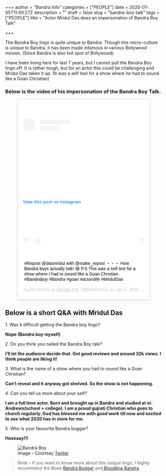 +++
author = "Bandra Info"
categories = ["PEOPLE"]
date = 2020-01-05T11:49:27Z
description = ""
draft = false
slug = "bandra-boy-talk"
tags = ["PEOPLE"]
title = "Actor Mridul Das does an impersonation of Bandra Boy Talk"

+++


<p>The Bandra Boy lingo is quite unique to Bandra. Though this micro-culture is unique to Bandra, it has been made infamous in various Bollywood movies. (Since Bandra is also hot spot of Bollywood).</p>
<p>I have been living here for last 7 years, but I cannot pull the Bandra Boy lingo off. It is rather tough, but for an actor this could be challenging and Mridul Das taken it up. (It was a self test for a show where he had to sound like a Goan Christian)</p>
<h3 id="2gsah">Below is the video of his impersonation of the Bandra Boy Talk.</h3>
<figure class="embed regular ">
<div class="embed-container">
<blockquote class="instagram-media" style="background: #FFF; border: 0; border-radius: 3px; box-shadow: 0 0 1px 0 rgba(0,0,0,0.5),0 1px 10px 0 rgba(0,0,0,0.15); margin: 1px; max-width: 658px; min-width: 326px; padding: 0; width: calc(100% - 2px);" data-instgrm-captioned="" data-instgrm-permalink="https://www.instagram.com/p/B64fPjrpNjO/?utm_source=ig_embed&amp;utm_campaign=loading" data-instgrm-version="12">
<div style="padding: 16px;">
<p>&nbsp;</p>
<div style="display: flex; flex-direction: row; align-items: center;">
<div style="background-color: #f4f4f4; border-radius: 50%; flex-grow: 0; height: 40px; margin-right: 14px; width: 40px;"></div>
<div style="display: flex; flex-direction: column; flex-grow: 1; justify-content: center;">
<div style="background-color: #f4f4f4; border-radius: 4px; flex-grow: 0; height: 14px; margin-bottom: 6px; width: 100px;"></div>
<div style="background-color: #f4f4f4; border-radius: 4px; flex-grow: 0; height: 14px; width: 60px;"></div>
</div>
</div>
<div style="padding: 19% 0;"></div>
<div style="display: block; height: 50px; margin: 0 auto 12px; width: 50px;"></div>
<div style="padding-top: 8px;">
<div style="color: #3897f0; font-family: Arial,sans-serif; font-size: 14px; font-style: normal; font-weight: 550; line-height: 18px;">View this post on Instagram</div>
</div>
<div style="padding: 12.5% 0;"></div>
<div style="display: flex; flex-direction: row; margin-bottom: 14px; align-items: center;">
<div>
<div style="background-color: #f4f4f4; border-radius: 50%; height: 12.5px; width: 12.5px; transform: translateX(0px) translateY(7px);"></div>
<div style="background-color: #f4f4f4; height: 12.5px; transform: rotate(-45deg) translateX(3px) translateY(1px); width: 12.5px; flex-grow: 0; margin-right: 14px; margin-left: 2px;"></div>
<div style="background-color: #f4f4f4; border-radius: 50%; height: 12.5px; width: 12.5px; transform: translateX(9px) translateY(-18px);"></div>
</div>
<div style="margin-left: 8px;">
<div style="background-color: #f4f4f4; border-radius: 50%; flex-grow: 0; height: 20px; width: 20px;"></div>
<div style="width: 0; height: 0; border-top: 2px solid transparent; border-left: 6px solid #f4f4f4; border-bottom: 2px solid transparent; transform: translateX(16px) translateY(-4px) rotate(30deg);"></div>
</div>
<div style="margin-left: auto;">
<div style="width: 0px; border-top: 8px solid #F4F4F4; border-right: 8px solid transparent; transform: translateY(16px);"></div>
<div style="background-color: #f4f4f4; flex-grow: 0; height: 12px; width: 16px; transform: translateY(-4px);"></div>
<div style="width: 0; height: 0; border-top: 8px solid #F4F4F4; border-left: 8px solid transparent; transform: translateY(-4px) translateX(8px);"></div>
</div>
</div>
<p>&nbsp;</p>
<p style="margin: 8px 0 0 0; padding: 0 4px;"><a style="color: #000; font-family: Arial,sans-serif; font-size: 14px; font-style: normal; font-weight: normal; line-height: 17px; text-decoration: none; word-wrap: break-word;" href="https://www.instagram.com/p/B64fPjrpNjO/?utm_source=ig_embed&amp;utm_campaign=loading" target="_blank" rel="noopener noreferrer">#Repost @dasmridul with @make_repost ・・・ How Bandra boys actually talk! &#x1f605; P.S This was a self test for a show where I had to sound like a Goan Christian. #Bandraboy #Bandra #goan #actorslife #MridulDas</a></p>
<p style="color: #c9c8cd; font-family: Arial,sans-serif; font-size: 14px; line-height: 17px; margin-bottom: 0; margin-top: 8px; overflow: hidden; padding: 8px 0 7px; text-align: center; text-overflow: ellipsis; white-space: nowrap;">A post shared by <a style="color: #c9c8cd; font-family: Arial,sans-serif; font-size: 14px; font-style: normal; font-weight: normal; line-height: 17px;" href="https://www.instagram.com/bandrainfo/?utm_source=ig_embed&amp;utm_campaign=loading" target="_blank" rel="noopener noreferrer"> Bandra Info</a> (@bandrainfo) on <time style="font-family: Arial,sans-serif; font-size: 14px; line-height: 17px;" datetime="2020-01-04T03:27:57+00:00">Jan 3, 2020 at 7:27pm PST</time></p>
</div>
</blockquote>
<p><script async src="//www.instagram.com/embed.js"></script></p>
</div>
</figure>
<h2 id="akf4g">Below is a short Q&amp;A with Mridul Das</h2>
<p>1. Was it difficult getting the Bandra boy lingo?</p>
<p><strong>Nope (Bandra boy myself)</strong></p>
<p>2. Do you think you nailed the Bandra Boy talk?</p>
<p><strong>I&#8217;ll let the audience decide that. Got good reviews and around 32k views. I think people are liking it! </strong></p>
<p>3. What is the name of a show where you had to sound like a Goan Christian?</p>
<p><strong>Can&#8217;t reveal and it anyway got shelved. So the show is not happening. </strong></p>
<p>4. Can you tell us more about your self?</p>
<p><strong>I am a full time actor. Born and brought up in Bandra and studied at st. Andrews(school + college). I am a proud gujrati Christian who goes to church regularly. God has blessed me with good work till now and excited to see what 2020 has in store for me. </strong></p>
<p>5. Who is your favourite Bandra bugger?</p>
<p><strong>Hoezaay!!! </strong></p>
<figure class="image regular "><picture><source srcset="https://images.storychief.com/account_4266/JWrRTm0d_400x400_18264bdaaeb8e9315858674acea6d3f4_800.jpg 1x" media="(max-width: 768px)" /><source srcset="https://images.storychief.com/account_4266/JWrRTm0d_400x400_18264bdaaeb8e9315858674acea6d3f4_800.jpg 1x" media="(min-width: 769px)" /><img src="https://i2.wp.com/images.storychief.com/account_4266/JWrRTm0d_400x400_18264bdaaeb8e9315858674acea6d3f4_800.jpg?w=850&#038;ssl=1" alt="Bandra Boy" data-recalc-dims="1" /></picture><figcaption>Image &#8211; Courtsey <a href="https://twitter.com/HoeZaay/photo">Twiiter</a></figcaption></figure>
<blockquote><p>Note &#8211; If you want to know more about this unique lingo, I highly recommend the Book <a href="https://www.amazon.com/Bloodline-Bandra-Godfrey-Joseph-Pereira-ebook/dp/B00PFWH4H0/ref=sr_1_1?keywords=Bloodline+Bandra&amp;qid=1578204187&amp;sr=8-1">Bandra Bugger</a> and<a href="https://www.amazon.com/Bloodline-Bandra-Godfrey-Joseph-Pereira-ebook/dp/B00PFWH4H0/ref=sr_1_1?keywords=Bloodline+Bandra&amp;qid=1578204187&amp;sr=8-1" target="_blank" rel="noopener noreferrer"> Bloodline Bandra</a>.</p></blockquote>
<p><!-- strchf script --><script>        if(window.strchfSettings === undefined) window.strchfSettings = {};    window.strchfSettings.stats = {url: "https://urban-wiz.storychief.io/bandra-boy-talk?id=1073717528&type=2",title: "Actor Mridul Das does an impersonation of Bandra Boy Talk",id: "5898643e-cb57-4197-adf1-22d855b8bf1d"};            (function(d, s, id) {      var js, sjs = d.getElementsByTagName(s)[0];      if (d.getElementById(id)) {window.strchf.update(); return;}      js = d.createElement(s); js.id = id;      js.src = "https://d37oebn0w9ir6a.cloudfront.net/scripts/v0/strchf.js";      js.async = true;      sjs.parentNode.insertBefore(js, sjs);    }(document, 'script', 'storychief-jssdk'))    </script><!-- End strchf script --></p>



